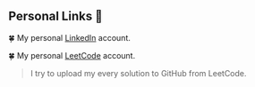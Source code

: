 
## Personal Links 📢

:four_leaf_clover: My personal [LinkedIn](www.linkedin.com/in/gökhan-ileri) account.

:four_leaf_clover: My personal [LeetCode](https://leetcode.com/xemah/) account.
> I try to upload my every solution to GitHub from LeetCode.
